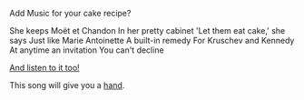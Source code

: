 Add Music for your cake recipe?

She keeps Moët et Chandon
In her pretty cabinet
'Let them eat cake,' she says
Just like Marie Antoinette
A built-in remedy
For Kruschev and Kennedy
At anytime an invitation
You can't decline

[And listen to it too!](https://www.youtube.com/watch?v=2ZBtPf7FOoM)

This song will give you a [hand](https://youtu.be/4nru28dAGUI).
